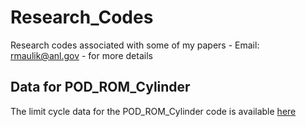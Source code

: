 # Research_Codes
Research codes associated with some of my papers - Email: rmaulik@anl.gov - for more details

## Data for POD_ROM_Cylinder
The limit cycle data for the POD_ROM_Cylinder code is available [here](https://drive.google.com/open?id=1Nmkz0XZ0sBnWg3qWFoClSY7GZuew6Ac4)
